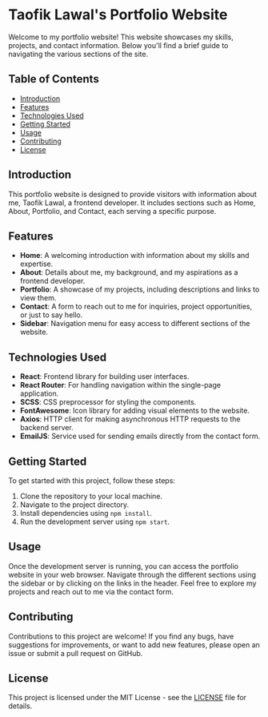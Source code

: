 # Taofik Lawal's Portfolio Website

Welcome to my portfolio website! This website showcases my skills, projects, and contact information. Below you'll find a brief guide to navigating the various sections of the site.

## Table of Contents

- [Introduction](#introduction)
- [Features](#features)
- [Technologies Used](#technologies-used)
- [Getting Started](#getting-started)
- [Usage](#usage)
- [Contributing](#contributing)
- [License](#license)

## Introduction

This portfolio website is designed to provide visitors with information about me, Taofik Lawal, a frontend developer. It includes sections such as Home, About, Portfolio, and Contact, each serving a specific purpose.

## Features

- **Home**: A welcoming introduction with information about my skills and expertise.
- **About**: Details about me, my background, and my aspirations as a frontend developer.
- **Portfolio**: A showcase of my projects, including descriptions and links to view them.
- **Contact**: A form to reach out to me for inquiries, project opportunities, or just to say hello.
- **Sidebar**: Navigation menu for easy access to different sections of the website.

## Technologies Used

- **React**: Frontend library for building user interfaces.
- **React Router**: For handling navigation within the single-page application.
- **SCSS**: CSS preprocessor for styling the components.
- **FontAwesome**: Icon library for adding visual elements to the website.
- **Axios**: HTTP client for making asynchronous HTTP requests to the backend server.
- **EmailJS**: Service used for sending emails directly from the contact form.

## Getting Started

To get started with this project, follow these steps:

1. Clone the repository to your local machine.
2. Navigate to the project directory.
3. Install dependencies using `npm install`.
4. Run the development server using `npm start`.

## Usage

Once the development server is running, you can access the portfolio website in your web browser. Navigate through the different sections using the sidebar or by clicking on the links in the header. Feel free to explore my projects and reach out to me via the contact form.

## Contributing

Contributions to this project are welcome! If you find any bugs, have suggestions for improvements, or want to add new features, please open an issue or submit a pull request on GitHub.

## License

This project is licensed under the MIT License - see the [LICENSE](LICENSE) file for details.